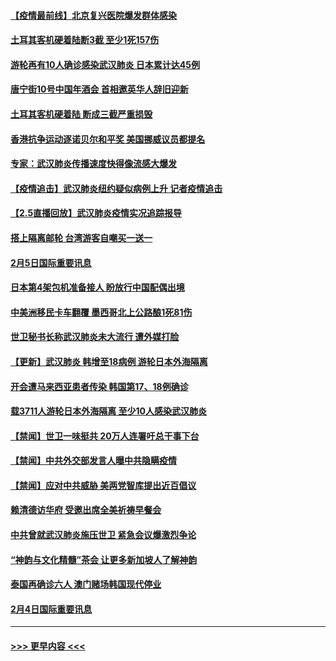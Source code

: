 #### [【疫情最前线】北京复兴医院爆发群体感染](../pages/prog202/a102770602.md?t=02061411) 
#### [土耳其客机硬着陆断3截 至少1死157伤](../pages/prog202/a102770508.md?t=02061411) 
#### [游轮再有10人确诊感染武汉肺炎 日本累计达45例](../pages/prog202/a102770476.md?t=02061411) 
#### [唐宁街10号中国年酒会 首相邀英华人辞旧迎新](../pages/prog202/a102770458.md?t=02061411) 
#### [土耳其客机硬着陆 断成三截严重损毁](../pages/prog202/a102770239.md?t=02061411) 
#### [香港抗争运动逐诺贝尔和平奖 美国挪威议员都提名](../pages/prog202/a102770390.md?t=02061411) 
#### [专家：武汉肺炎传播速度快得像流感大爆发](../pages/prog202/a102770132.md?t=02061411) 
#### [【疫情追击】武汉肺炎纽约疑似病例上升 记者疫情追击](../pages/prog202/a102770000.md?t=02061411) 
#### [【2.5直播回放】武汉肺炎疫情实况追踪报导](../pages/prog202/a102769913.md?t=02061411) 
#### [搭上隔离邮轮 台湾游客自嘲买一送一](../pages/prog202/a102769845.md?t=02061411) 
#### [2月5日国际重要讯息](../pages/prog202/a102769821.md?t=02061411) 
#### [日本第4架包机准备接人 盼放行中国配偶出境](../pages/prog202/a102769765.md?t=02061411) 
#### [中美洲移民卡车翻覆 墨西哥北上公路酿1死81伤](../pages/prog202/a102769703.md?t=02061411) 
#### [世卫秘书长称武汉肺炎未大流行 遭外媒打脸](../pages/prog202/a102769679.md?t=02061411) 
#### [【更新】武汉肺炎 韩增至18病例 游轮日本外海隔离](../pages/prog202/a102758911.md?t=02061411) 
#### [开会遭马来西亚患者传染 韩国第17、18例确诊](../pages/prog202/a102769600.md?t=02061411) 
#### [载3711人游轮日本外海隔离 至少10人感染武汉肺炎](../pages/prog202/a102769538.md?t=02061411) 
#### [【禁闻】世卫一味挺共 20万人连署吁总干事下台](../pages/prog202/a102769445.md?t=02061411) 
#### [【禁闻】中共外交部发言人曝中共隐瞒疫情](../pages/prog202/a102769400.md?t=02061411) 
#### [【禁闻】应对中共威胁 美两党智库提出近百倡议](../pages/prog202/a102769357.md?t=02061411) 
#### [赖清德访华府  受邀出席全美祈祷早餐会](../pages/prog202/a102769350.md?t=02061411) 
#### [中共曾就武汉肺炎施压世卫 紧急会议爆激烈争论](../pages/prog202/a102769312.md?t=02061411) 
#### [“神韵与文化精髓”茶会 让更多新加坡人了解神韵](../pages/prog202/a102769286.md?t=02061411) 
#### [泰国再确诊六人 澳门赌场韩国现代停业](../pages/prog202/a102769239.md?t=02061411) 
#### [2月4日国际重要讯息](../pages/prog202/a102768884.md?t=02061411) 

----
#### [ >>> 更早内容 <<< ](../indexes/prog202-earlier.md)
